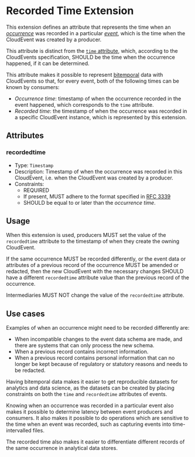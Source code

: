 # Recorded Time Extension

This extension defines an attribute that represents the time when an
[_occurrence_](../spec.md#occurrence)
was recorded in a particular
[_event_](../spec.md#event),
which is the time when the CloudEvent was created by a producer.

This attribute is distinct from the [`time`
attribute](https://github.com/cloudevents/spec/blob/main/cloudevents/spec.md#time),
which, according to the CloudEvents specification, SHOULD be the time when the
occurrence happened, if it can be determined.

This attribute makes it possible to represent
[bitemporal](https://en.wikipedia.org/wiki/Bitemporal_modeling) data with
CloudEvents so that, for every event, both of the following times can be known
by consumers:

- _Occurrence time_: timestamp of when the occurrence recorded in the event
  happened, which corresponds to the `time` attribute.
- _Recorded time_: the timestamp of when the occurrence was recorded in a
  specific CloudEvent instance, which is represented by this extension.

## Attributes

### recordedtime

- Type: `Timestamp`
- Description: Timestamp of when the occurrence was recorded in this CloudEvent,
  i.e. when the CloudEvent was created by a producer.
- Constraints:
  - REQUIRED
  - If present, MUST adhere to the format specified in
    [RFC 3339](https://tools.ietf.org/html/rfc3339)
  - SHOULD be equal to or later than the _occurrence time_.

## Usage

When this extension is used, producers MUST set the value of the `recordedtime`
attribute to the timestamp of when they create the owning CloudEvent.

If the same occurrence MUST be recorded differently, or the event data or
attributes of a previous record of the occurrence MUST be amended or redacted,
then the new CloudEvent with the necessary changes SHOULD have a different
`recordedtime` attribute value than the previous record of the occurrence.

Intermediaries MUST NOT change the value of the `recordedtime` attribute.

## Use cases

Examples of when an occurrence might need to be recorded differently are:

- When incompatible changes to the event data schema are made, and there are
  systems that can only process the new schema.
- When a previous record contains incorrect information.
- When a previous record contains personal information that can no longer be
  kept because of regulatory or statutory reasons and needs to be redacted.

Having bitemporal data makes it easier to get reproducible datasets for
analytics and data science, as the datasets can be created by placing
constraints on both the `time` and `recordedtime` attributes of events.

Knowing when an occurrence was recorded in a particular event also makes it
possible to determine latency between event producers and consumers. It also
makes it possible to do operations which are sensitive to the time when an event
was recorded, such as capturing events into time-intervalled files.

The recorded time also makes it easier to differentiate different records of the
same occurrence in analytical data stores.
